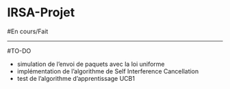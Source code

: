 # IRSA-Projet

#En cours/Fait 
***

#TO-DO
- simulation de l’envoi de paquets avec la loi uniforme
- implémentation de l’algorithme de Self Interference Cancellation
- test de l’algorithme d’apprentissage UCB1

